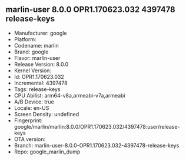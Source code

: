## marlin-user 8.0.0 OPR1.170623.032 4397478 release-keys
- Manufacturer: google
- Platform: 
- Codename: marlin
- Brand: google
- Flavor: marlin-user
- Release Version: 8.0.0
- Kernel Version: 
- Id: OPR1.170623.032
- Incremental: 4397478
- Tags: release-keys
- CPU Abilist: arm64-v8a,armeabi-v7a,armeabi
- A/B Device: true
- Locale: en-US
- Screen Density: undefined
- Fingerprint: google/marlin/marlin:8.0.0/OPR1.170623.032/4397478:user/release-keys
- OTA version: 
- Branch: marlin-user-8.0.0-OPR1.170623.032-4397478-release-keys
- Repo: google_marlin_dump
